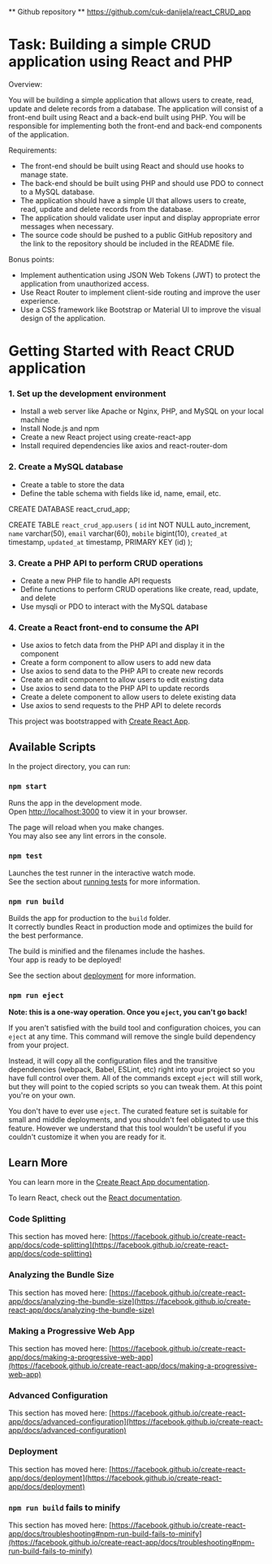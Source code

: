 

** Github repository ** 
https://github.com/cuk-danijela/react_CRUD_app



# Task: Building a simple CRUD application using React and PHP

Overview:

You will be building a simple application that allows users to create, read, update and delete records from a database. The application will consist of a front-end built using React and a back-end built using PHP. You will be responsible for implementing both the front-end and back-end components of the application.

Requirements:

- The front-end should be built using React and should use hooks to manage state.
- The back-end should be built using PHP and should use PDO to connect to a MySQL database.
- The application should have a simple UI that allows users to create, read, update and delete records from the database.
- The application should validate user input and display appropriate error messages when necessary.
- The source code should be pushed to a public GitHub repository and the link to the repository should be included in the     README file.

Bonus points:

- Implement authentication using JSON Web Tokens (JWT) to protect the application from unauthorized access.
- Use React Router to implement client-side routing and improve the user experience.
- Use a CSS framework like Bootstrap or Material UI to improve the visual design of the application.


# Getting Started with React CRUD application

### 1. Set up the development environment
- Install a web server like Apache or Nginx, PHP, and MySQL on your local machine
- Install Node.js and npm
- Create a new React project using create-react-app
- Install required dependencies like axios and react-router-dom

### 2. Create a MySQL database
- Create a table to store the data
- Define the table schema with fields like id, name, email, etc.

CREATE DATABASE react_crud_app;

CREATE TABLE `react_crud_app`.`users`
(
    `id` int NOT NULL auto_increment,
    `name` varchar(50),
    `email` varchar(60),
    `mobile` bigint(10),
    `created_at` timestamp,
    `updated_at` timestamp, PRIMARY KEY (id)
);

### 3. Create a PHP API to perform CRUD operations
- Create a new PHP file to handle API requests
- Define functions to perform CRUD operations like create, read, update, and delete
- Use mysqli or PDO to interact with the MySQL database

### 4. Create a React front-end to consume the API
- Use axios to fetch data from the PHP API and display it in the component
- Create a form component to allow users to add new data
- Use axios to send data to the PHP API to create new records
- Create an edit component to allow users to edit existing data
- Use axios to send data to the PHP API to update records
- Create a delete component to allow users to delete existing data
- Use axios to send requests to the PHP API to delete records



This project was bootstrapped with [Create React App](https://github.com/facebook/create-react-app).
## Available Scripts

In the project directory, you can run:

### `npm start`

Runs the app in the development mode.\
Open [http://localhost:3000](http://localhost:3000) to view it in your browser.

The page will reload when you make changes.\
You may also see any lint errors in the console.

### `npm test`

Launches the test runner in the interactive watch mode.\
See the section about [running tests](https://facebook.github.io/create-react-app/docs/running-tests) for more information.

### `npm run build`

Builds the app for production to the `build` folder.\
It correctly bundles React in production mode and optimizes the build for the best performance.

The build is minified and the filenames include the hashes.\
Your app is ready to be deployed!

See the section about [deployment](https://facebook.github.io/create-react-app/docs/deployment) for more information.

### `npm run eject`

**Note: this is a one-way operation. Once you `eject`, you can't go back!**

If you aren't satisfied with the build tool and configuration choices, you can `eject` at any time. This command will remove the single build dependency from your project.

Instead, it will copy all the configuration files and the transitive dependencies (webpack, Babel, ESLint, etc) right into your project so you have full control over them. All of the commands except `eject` will still work, but they will point to the copied scripts so you can tweak them. At this point you're on your own.

You don't have to ever use `eject`. The curated feature set is suitable for small and middle deployments, and you shouldn't feel obligated to use this feature. However we understand that this tool wouldn't be useful if you couldn't customize it when you are ready for it.

## Learn More

You can learn more in the [Create React App documentation](https://facebook.github.io/create-react-app/docs/getting-started).

To learn React, check out the [React documentation](https://reactjs.org/).

### Code Splitting

This section has moved here: [https://facebook.github.io/create-react-app/docs/code-splitting](https://facebook.github.io/create-react-app/docs/code-splitting)

### Analyzing the Bundle Size

This section has moved here: [https://facebook.github.io/create-react-app/docs/analyzing-the-bundle-size](https://facebook.github.io/create-react-app/docs/analyzing-the-bundle-size)

### Making a Progressive Web App

This section has moved here: [https://facebook.github.io/create-react-app/docs/making-a-progressive-web-app](https://facebook.github.io/create-react-app/docs/making-a-progressive-web-app)

### Advanced Configuration

This section has moved here: [https://facebook.github.io/create-react-app/docs/advanced-configuration](https://facebook.github.io/create-react-app/docs/advanced-configuration)

### Deployment

This section has moved here: [https://facebook.github.io/create-react-app/docs/deployment](https://facebook.github.io/create-react-app/docs/deployment)

### `npm run build` fails to minify

This section has moved here: [https://facebook.github.io/create-react-app/docs/troubleshooting#npm-run-build-fails-to-minify](https://facebook.github.io/create-react-app/docs/troubleshooting#npm-run-build-fails-to-minify)
